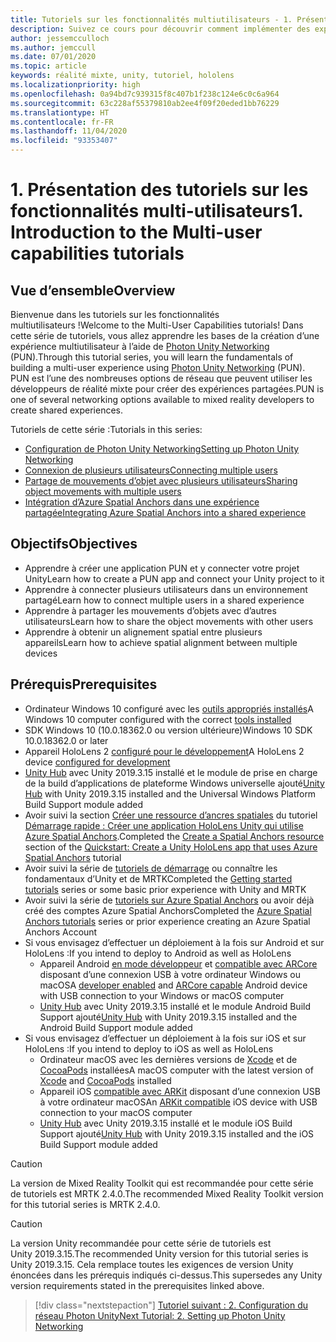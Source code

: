 ```yaml
---
title: Tutoriels sur les fonctionnalités multiutilisateurs - 1. Présentation des tutoriels sur les fonctionnalités multi-utilisateurs
description: Suivez ce cours pour découvrir comment implémenter des expériences multi-utilisateurs partagées dans une application HoloLens 2.
author: jessemcculloch
ms.author: jemccull
ms.date: 07/01/2020
ms.topic: article
keywords: réalité mixte, unity, tutoriel, hololens
ms.localizationpriority: high
ms.openlocfilehash: 0a94bd7c939315f8c407b1f238c124e6c0c6a964
ms.sourcegitcommit: 63c228af55379810ab2ee4f09f20eded1bb76229
ms.translationtype: HT
ms.contentlocale: fr-FR
ms.lasthandoff: 11/04/2020
ms.locfileid: "93353407"
---
```

# <a name="1-introduction-to-the-multi-user-capabilities-tutorials"></a><span data-ttu-id="00e26-105">1. Présentation des tutoriels sur les fonctionnalités multi-utilisateurs</span><span class="sxs-lookup"><span data-stu-id="00e26-105">1. Introduction to the Multi-user capabilities tutorials</span></span>

## <a name="overview"></a><span data-ttu-id="00e26-106">Vue d’ensemble</span><span class="sxs-lookup"><span data-stu-id="00e26-106">Overview</span></span>

<span data-ttu-id="00e26-107">Bienvenue dans les tutoriels sur les fonctionnalités multiutilisateurs !</span><span class="sxs-lookup"><span data-stu-id="00e26-107">Welcome to the Multi-User Capabilities tutorials!</span></span> <span data-ttu-id="00e26-108">Dans cette série de tutoriels, vous allez apprendre les bases de la création d’une expérience multiutilisateur à l’aide de <a href="https://www.photonengine.com/PUN" target="_blank">Photon Unity Networking</a> (PUN).</span><span class="sxs-lookup"><span data-stu-id="00e26-108">Through this tutorial series, you will learn the fundamentals of building a multi-user experience using <a href="https://www.photonengine.com/PUN" target="_blank">Photon Unity Networking</a> (PUN).</span></span> <span data-ttu-id="00e26-109">PUN est l’une des nombreuses options de réseau que peuvent utiliser les développeurs de réalité mixte pour créer des expériences partagées.</span><span class="sxs-lookup"><span data-stu-id="00e26-109">PUN is one of several networking options available to mixed reality developers to create shared experiences.</span></span>

<span data-ttu-id="00e26-110">Tutoriels de cette série :</span><span class="sxs-lookup"><span data-stu-id="00e26-110">Tutorials in this series:</span></span>

* [<span data-ttu-id="00e26-111">Configuration de Photon Unity Networking</span><span class="sxs-lookup"><span data-stu-id="00e26-111">Setting up Photon Unity Networking</span></span>](mr-learning-sharing-02.md)
* [<span data-ttu-id="00e26-112">Connexion de plusieurs utilisateurs</span><span class="sxs-lookup"><span data-stu-id="00e26-112">Connecting multiple users</span></span>](mr-learning-sharing-03.md)
* [<span data-ttu-id="00e26-113">Partage de mouvements d’objet avec plusieurs utilisateurs</span><span class="sxs-lookup"><span data-stu-id="00e26-113">Sharing object movements with multiple users</span></span>](mr-learning-sharing-04.md)
* [<span data-ttu-id="00e26-114">Intégration d’Azure Spatial Anchors dans une expérience partagée</span><span class="sxs-lookup"><span data-stu-id="00e26-114">Integrating Azure Spatial Anchors into a shared experience</span></span>](mr-learning-sharing-05.md)

## <a name="objectives"></a><span data-ttu-id="00e26-115">Objectifs</span><span class="sxs-lookup"><span data-stu-id="00e26-115">Objectives</span></span>

* <span data-ttu-id="00e26-116">Apprendre à créer une application PUN et y connecter votre projet Unity</span><span class="sxs-lookup"><span data-stu-id="00e26-116">Learn how to create a PUN app and connect your Unity project to it</span></span>
* <span data-ttu-id="00e26-117">Apprendre à connecter plusieurs utilisateurs dans un environnement partagé</span><span class="sxs-lookup"><span data-stu-id="00e26-117">Learn how to connect multiple users in a shared experience</span></span>
* <span data-ttu-id="00e26-118">Apprendre à partager les mouvements d’objets avec d’autres utilisateurs</span><span class="sxs-lookup"><span data-stu-id="00e26-118">Learn how to share the object movements with other users</span></span>
* <span data-ttu-id="00e26-119">Apprendre à obtenir un alignement spatial entre plusieurs appareils</span><span class="sxs-lookup"><span data-stu-id="00e26-119">Learn how to achieve spatial alignment between multiple devices</span></span>

## <a name="prerequisites"></a><span data-ttu-id="00e26-120">Prérequis</span><span class="sxs-lookup"><span data-stu-id="00e26-120">Prerequisites</span></span>

* <span data-ttu-id="00e26-121">Ordinateur Windows 10 configuré avec les [outils appropriés installés](../../install-the-tools.md)</span><span class="sxs-lookup"><span data-stu-id="00e26-121">A Windows 10 computer configured with the correct [tools installed](../../install-the-tools.md)</span></span>
* <span data-ttu-id="00e26-122">SDK Windows 10 (10.0.18362.0 ou version ultérieure)</span><span class="sxs-lookup"><span data-stu-id="00e26-122">Windows 10 SDK 10.0.18362.0 or later</span></span>
* <span data-ttu-id="00e26-123">Appareil HoloLens 2 [configuré pour le développement](../../platform-capabilities-and-apis/using-visual-studio.md#enabling-developer-mode)</span><span class="sxs-lookup"><span data-stu-id="00e26-123">A HoloLens 2 device [configured for development](../../platform-capabilities-and-apis/using-visual-studio.md#enabling-developer-mode)</span></span>
* <span data-ttu-id="00e26-124"><a href="https://docs.unity3d.com/Manual/GettingStartedInstallingHub.html" target="_blank">Unity Hub</a> avec Unity 2019.3.15 installé et le module de prise en charge de la build d’applications de plateforme Windows universelle ajouté</span><span class="sxs-lookup"><span data-stu-id="00e26-124"><a href="https://docs.unity3d.com/Manual/GettingStartedInstallingHub.html" target="_blank">Unity Hub</a> with Unity 2019.3.15 installed and the Universal Windows Platform Build Support module added</span></span>
* <span data-ttu-id="00e26-125">Avoir suivi la section [Créer une ressource d’ancres spatiales](https://docs.microsoft.com/azure/spatial-anchors/quickstarts/get-started-unity-hololens#create-a-spatial-anchors-resource) du tutoriel [Démarrage rapide : Créer une application HoloLens Unity qui utilise Azure Spatial Anchors](https://docs.microsoft.com/azure/spatial-anchors/quickstarts/get-started-unity-hololens).</span><span class="sxs-lookup"><span data-stu-id="00e26-125">Completed the [Create a Spatial Anchors resource](https://docs.microsoft.com/azure/spatial-anchors/quickstarts/get-started-unity-hololens#create-a-spatial-anchors-resource) section of the [Quickstart: Create a Unity HoloLens app that uses Azure Spatial Anchors](https://docs.microsoft.com/azure/spatial-anchors/quickstarts/get-started-unity-hololens) tutorial</span></span>
* <span data-ttu-id="00e26-126">Avoir suivi la série de [tutoriels de démarrage](mr-learning-base-01.md) ou connaître les fondamentaux d’Unity et de MRTK</span><span class="sxs-lookup"><span data-stu-id="00e26-126">Completed the [Getting started tutorials](mr-learning-base-01.md) series or some basic prior experience with Unity and MRTK</span></span>
* <span data-ttu-id="00e26-127">Avoir suivi la série de [tutoriels sur Azure Spatial Anchors](mr-learning-asa-01.md) ou avoir déjà créé des comptes Azure Spatial Anchors</span><span class="sxs-lookup"><span data-stu-id="00e26-127">Completed the [Azure Spatial Anchors tutorials](mr-learning-asa-01.md) series or prior experience creating an Azure Spatial Anchors Account</span></span>
* <span data-ttu-id="00e26-128">Si vous envisagez d’effectuer un déploiement à la fois sur Android et sur HoloLens :</span><span class="sxs-lookup"><span data-stu-id="00e26-128">If you intend to deploy to Android as well as HoloLens</span></span>
  * <span data-ttu-id="00e26-129">Appareil Android <a href="https://developer.android.com/studio/debug/dev-options" target="_blank">en mode développeur</a> et <a href="https://developers.google.com/ar/discover/supported-devices" target="_blank">compatible avec ARCore</a> disposant d’une connexion USB à votre ordinateur Windows ou macOS</span><span class="sxs-lookup"><span data-stu-id="00e26-129">A <a href="https://developer.android.com/studio/debug/dev-options" target="_blank">developer enabled</a> and <a href="https://developers.google.com/ar/discover/supported-devices" target="_blank">ARCore capable</a> Android device with USB connection to your Windows or macOS computer</span></span>
  * <span data-ttu-id="00e26-130"><a href="https://docs.unity3d.com/Manual/GettingStartedInstallingHub.html" target="_blank">Unity Hub</a> avec Unity 2019.3.15 installé et le module Android Build Support ajouté</span><span class="sxs-lookup"><span data-stu-id="00e26-130"><a href="https://docs.unity3d.com/Manual/GettingStartedInstallingHub.html" target="_blank">Unity Hub</a> with Unity 2019.3.15 installed and the Android Build Support module added</span></span>
* <span data-ttu-id="00e26-131">Si vous envisagez d’effectuer un déploiement à la fois sur iOS et sur HoloLens :</span><span class="sxs-lookup"><span data-stu-id="00e26-131">If you intend to deploy to iOS as well as HoloLens</span></span>
  * <span data-ttu-id="00e26-132">Ordinateur macOS avec les dernières versions de <a href="https://geo.itunes.apple.com/us/app/xcode/id497799835?mt=12" target="_blank">Xcode</a> et de <a href="https://cocoapods.org" target="_blank">CocoaPods</a> installées</span><span class="sxs-lookup"><span data-stu-id="00e26-132">A macOS computer with the latest version of <a href="https://geo.itunes.apple.com/us/app/xcode/id497799835?mt=12" target="_blank">Xcode</a> and <a href="https://cocoapods.org" target="_blank">CocoaPods</a> installed</span></span>
  * <span data-ttu-id="00e26-133">Appareil iOS <a href="https://developer.apple.com/documentation/arkit/verifying_device_support_and_user_permission" target="_blank">compatible avec ARKit</a> disposant d’une connexion USB à votre ordinateur macOS</span><span class="sxs-lookup"><span data-stu-id="00e26-133">An <a href="https://developer.apple.com/documentation/arkit/verifying_device_support_and_user_permission" target="_blank">ARKit compatible</a> iOS device with USB connection to your macOS computer</span></span>
  * <span data-ttu-id="00e26-134"><a href="https://docs.unity3d.com/Manual/GettingStartedInstallingHub.html" target="_blank">Unity Hub</a> avec Unity 2019.3.15 installé et le module iOS Build Support ajouté</span><span class="sxs-lookup"><span data-stu-id="00e26-134"><a href="https://docs.unity3d.com/Manual/GettingStartedInstallingHub.html" target="_blank">Unity Hub</a> with Unity 2019.3.15 installed and the iOS Build Support module added</span></span>

> [!CAUTION]
> <span data-ttu-id="00e26-135">La version de Mixed Reality Toolkit qui est recommandée pour cette série de tutoriels est MRTK 2.4.0.</span><span class="sxs-lookup"><span data-stu-id="00e26-135">The recommended Mixed Reality Toolkit version for this tutorial series is MRTK 2.4.0.</span></span>

> [!CAUTION]
> <span data-ttu-id="00e26-136">La version Unity recommandée pour cette série de tutoriels est Unity 2019.3.15.</span><span class="sxs-lookup"><span data-stu-id="00e26-136">The recommended Unity version for this tutorial series is Unity 2019.3.15.</span></span> <span data-ttu-id="00e26-137">Cela remplace toutes les exigences de version Unity énoncées dans les prérequis indiqués ci-dessus.</span><span class="sxs-lookup"><span data-stu-id="00e26-137">This supersedes any Unity version requirements stated in the prerequisites linked above.</span></span>

> [!div class="nextstepaction"]
> [<span data-ttu-id="00e26-138">Tutoriel suivant : 2. Configuration du réseau Photon Unity</span><span class="sxs-lookup"><span data-stu-id="00e26-138">Next Tutorial: 2. Setting up Photon Unity Networking</span></span>](mr-learning-sharing-02.md)
